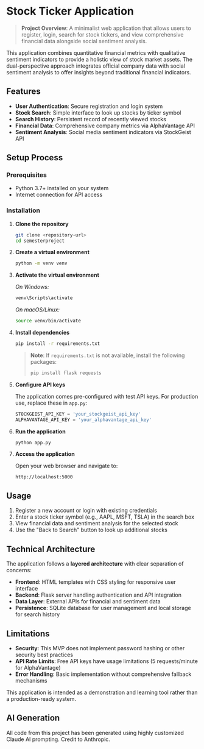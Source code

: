 # Stock Ticker Application

> **Project Overview**: A minimalist web application that allows users to register, login, search for stock tickers, and view comprehensive financial data alongside social sentiment analysis.

This application combines quantitative financial metrics with qualitative sentiment indicators to provide a holistic view of stock market assets. The dual-perspective approach integrates official company data with social sentiment analysis to offer insights beyond traditional financial indicators.

## Features

- **User Authentication**: Secure registration and login system
- **Stock Search**: Simple interface to look up stocks by ticker symbol
- **Search History**: Persistent record of recently viewed stocks
- **Financial Data**: Comprehensive company metrics via AlphaVantage API
- **Sentiment Analysis**: Social media sentiment indicators via StockGeist API

## Setup Process

### Prerequisites

- Python 3.7+ installed on your system
- Internet connection for API access

### Installation

1. **Clone the repository**

   ```bash
   git clone <repository-url>
   cd semesterproject
   ```

2. **Create a virtual environment**

   ```bash
   python -m venv venv
   ```

3. **Activate the virtual environment**

   *On Windows:*
   ```bash
   venv\Scripts\activate
   ```

   *On macOS/Linux:*
   ```bash
   source venv/bin/activate
   ```

4. **Install dependencies**

   ```bash
   pip install -r requirements.txt
   ```

   > **Note**: If `requirements.txt` is not available, install the following packages:
   >
   > ```bash
   > pip install flask requests
   > ```

5. **Configure API keys**

   The application comes pre-configured with test API keys. For production use, replace these in `app.py`:
   
   ```python
   STOCKGEIST_API_KEY = 'your_stockgeist_api_key'
   ALPHAVANTAGE_API_KEY = 'your_alphavantage_api_key'
   ```

6. **Run the application**

   ```bash
   python app.py
   ```

7. **Access the application**

   Open your web browser and navigate to:
   ```
   http://localhost:5000
   ```

## Usage

1. Register a new account or login with existing credentials
2. Enter a stock ticker symbol (e.g., AAPL, MSFT, TSLA) in the search box
3. View financial data and sentiment analysis for the selected stock
4. Use the "Back to Search" button to look up additional stocks

## Technical Architecture

The application follows a **layered architecture** with clear separation of concerns:

- **Frontend**: HTML templates with CSS styling for responsive user interface
- **Backend**: Flask server handling authentication and API integration
- **Data Layer**: External APIs for financial and sentiment data
- **Persistence**: SQLite database for user management and local storage for search history

## Limitations

- **Security**: This MVP does not implement password hashing or other security best practices
- **API Rate Limits**: Free API keys have usage limitations (5 requests/minute for AlphaVantage)
- **Error Handling**: Basic implementation without comprehensive fallback mechanisms

This application is intended as a demonstration and learning tool rather than a production-ready system.

## AI Generation

All code from this project has been generated using highly customized Claude AI prompting. Credit to Anthropic.